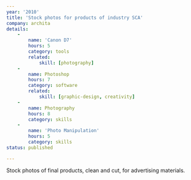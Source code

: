 ```yaml
---
year: '2010'
title: 'Stock photos for products of industry SCA'
company: archita
details:
    -
        name: 'Canon D7'
        hours: 5
        category: tools
        related:
            skill: [photography]
    -
        name: Photoshop
        hours: 7
        category: software
        related:
            skill: [graphic-design, creativity]
    -
        name: Photography
        hours: 8
        category: skills
    -
        name: 'Photo Manipulation'
        hours: 5
        category: skills
status: published

---
```

Stock photos of final products, clean and cut, for advertising materials.